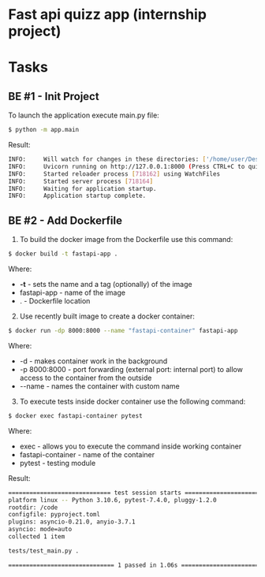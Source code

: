 # Fast api quizz app (internship project)

# Tasks

## BE #1 - Init Project 

To launch the application execute main.py file:
```bash
$ python -m app.main
```

Result:

```bash
INFO:     Will watch for changes in these directories: ['/home/user/Desktop/code/internship-fastapi-app']
INFO:     Uvicorn running on http://127.0.0.1:8000 (Press CTRL+C to quit)
INFO:     Started reloader process [718162] using WatchFiles
INFO:     Started server process [718164]
INFO:     Waiting for application startup.
INFO:     Application startup complete.
```

## BE #2 - Add Dockerfile

1. To build the docker image from the Dockerfile use this command:

```bash
$ docker build -t fastapi-app .
```
Where:

* __-t__  -  sets the name and a tag (optionally) of the image 
* fastapi-app - name of the image
* . - Dockerfile location

2. Use recently built image to create a docker container:

```bash
$ docker run -dp 8000:8000 --name "fastapi-container" fastapi-app 
```
Where:
* -d - makes container work in the background
* -p 8000:8000 - port forwarding (external port: internal port) to allow access to the container from the outside
* --name - names the container with custom name

3. To execute tests inside docker container use the following command:

```bash
$ docker exec fastapi-container pytest
```
Where:
* exec - allows you to execute the command inside working container
* fastapi-container - name of the container
* pytest - testing module


Result:

```bash
============================= test session starts ==============================
platform linux -- Python 3.10.6, pytest-7.4.0, pluggy-1.2.0
rootdir: /code
configfile: pyproject.toml
plugins: asyncio-0.21.0, anyio-3.7.1
asyncio: mode=auto
collected 1 item

tests/test_main.py .                                                     [100%]

============================== 1 passed in 1.06s ===============================
```
